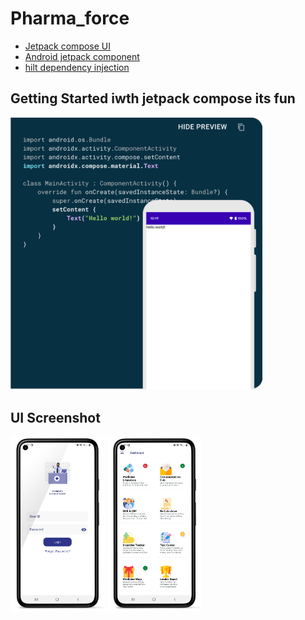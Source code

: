 # Pharma_force

- [Jetpack compose UI](https://developer.android.com/jetpack/compose)
- [Android jetpack component](https://developer.android.com/jetpack/getting-started)
- [hilt dependency injection](https://developer.android.com/training/dependency-injection/hilt-android)


## Getting Started iwth jetpack compose its fun

<img src="https://github.com/mdmasum-shuvo/Pharma_force/blob/master/file/ss.png?raw=true" width=80% height=30%> 


## UI Screenshot

<img src="https://github.com/mdmasum-shuvo/Pharma_force/blob/master/file/login.png?raw=true" width=30% height=30%> 

<img src="https://github.com/mdmasum-shuvo/Pharma_force/blob/master/file/dasboard.png?raw=true" width=30% height=30%> 
